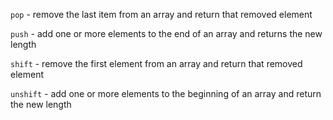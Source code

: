 `pop` - remove the last item from an array and return that removed element

`push` - add one or more elements to the end of an array and returns the new length

`shift` - remove the first element from an array and return that removed element

`unshift` - add one or more elements to the beginning of an array and return the new length
